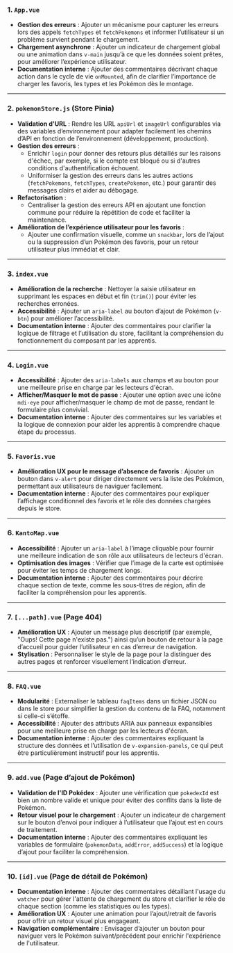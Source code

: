 ### 1. `App.vue`

- **Gestion des erreurs** : Ajouter un mécanisme pour capturer les erreurs lors des appels `fetchTypes` et `fetchPokemons` et informer l’utilisateur si un problème survient pendant le chargement.
- **Chargement asynchrone** : Ajouter un indicateur de chargement global ou une animation dans `v-main` jusqu’à ce que les données soient prêtes, pour améliorer l’expérience utilisateur.
- **Documentation interne** : Ajouter des commentaires décrivant chaque action dans le cycle de vie `onMounted`, afin de clarifier l’importance de charger les favoris, les types et les Pokémon dès le montage.

---

### 2. `pokemonStore.js` (Store Pinia)

- **Validation d'URL** : Rendre les URL `apiUrl` et `imageUrl` configurables via des variables d’environnement pour adapter facilement les chemins d’API en fonction de l’environnement (développement, production).
- **Gestion des erreurs** :
    - Enrichir `login` pour donner des retours plus détaillés sur les raisons d'échec, par exemple, si le compte est bloqué ou si d'autres conditions d'authentification échouent.
    - Uniformiser la gestion des erreurs dans les autres actions (`fetchPokemons`, `fetchTypes`, `createPokemon`, etc.) pour garantir des messages clairs et aider au débogage.
- **Refactorisation** :
    - Centraliser la gestion des erreurs API en ajoutant une fonction commune pour réduire la répétition de code et faciliter la maintenance.
- **Amélioration de l’expérience utilisateur pour les favoris** :
    - Ajouter une confirmation visuelle, comme un `snackbar`, lors de l’ajout ou la suppression d’un Pokémon des favoris, pour un retour utilisateur plus immédiat et clair.

---

### 3. `index.vue`

- **Amélioration de la recherche** : Nettoyer la saisie utilisateur en supprimant les espaces en début et fin (`trim()`) pour éviter les recherches erronées.
- **Accessibilité** : Ajouter un `aria-label` au bouton d’ajout de Pokémon (`v-btn`) pour améliorer l’accessibilité.
- **Documentation interne** : Ajouter des commentaires pour clarifier la logique de filtrage et l’utilisation du store, facilitant la compréhension du fonctionnement du composant par les apprentis.

---

### 4. `Login.vue`

- **Accessibilité** : Ajouter des `aria-labels` aux champs et au bouton pour une meilleure prise en charge par les lecteurs d'écran.
- **Afficher/Masquer le mot de passe** : Ajouter une option avec une icône `mdi-eye` pour afficher/masquer le champ de mot de passe, rendant le formulaire plus convivial.
- **Documentation interne** : Ajouter des commentaires sur les variables et la logique de connexion pour aider les apprentis à comprendre chaque étape du processus.

---

### 5. `Favoris.vue`

- **Amélioration UX pour le message d’absence de favoris** : Ajouter un bouton dans `v-alert` pour diriger directement vers la liste des Pokémon, permettant aux utilisateurs de naviguer facilement.
- **Documentation interne** : Ajouter des commentaires pour expliquer l’affichage conditionnel des favoris et le rôle des données chargées depuis le store.

---

### 6. `KantoMap.vue`

- **Accessibilité** : Ajouter un `aria-label` à l’image cliquable pour fournir une meilleure indication de son rôle aux utilisateurs de lecteurs d'écran.
- **Optimisation des images** : Vérifier que l’image de la carte est optimisée pour éviter les temps de chargement longs.
- **Documentation interne** : Ajouter des commentaires pour décrire chaque section de texte, comme les sous-titres de région, afin de faciliter la compréhension pour les apprentis.

---

### 7. `[...path].vue` (Page 404)

- **Amélioration UX** : Ajouter un message plus descriptif (par exemple, "Oups! Cette page n'existe pas.") ainsi qu’un bouton de retour à la page d’accueil pour guider l’utilisateur en cas d’erreur de navigation.
- **Stylisation** : Personnaliser le style de la page pour la distinguer des autres pages et renforcer visuellement l’indication d’erreur.

---

### 8. `FAQ.vue`

- **Modularité** : Externaliser le tableau `faqItems` dans un fichier JSON ou dans le store pour simplifier la gestion du contenu de la FAQ, notamment si celle-ci s’étoffe.
- **Accessibilité** : Ajouter des attributs ARIA aux panneaux expansibles pour une meilleure prise en charge par les lecteurs d'écran.
- **Documentation interne** : Ajouter des commentaires expliquant la structure des données et l’utilisation de `v-expansion-panels`, ce qui peut être particulièrement instructif pour les apprentis.

---

### 9. `add.vue` (Page d’ajout de Pokémon)

- **Validation de l'ID Pokédex** : Ajouter une vérification que `pokedexId` est bien un nombre valide et unique pour éviter des conflits dans la liste de Pokémon.
- **Retour visuel pour le chargement** : Ajouter un indicateur de chargement sur le bouton d’envoi pour indiquer à l’utilisateur que l’ajout est en cours de traitement.
- **Documentation interne** : Ajouter des commentaires expliquant les variables de formulaire (`pokemonData`, `addError`, `addSuccess`) et la logique d’ajout pour faciliter la compréhension.

---

### 10. `[id].vue` (Page de détail de Pokémon)

- **Documentation interne** : Ajouter des commentaires détaillant l'usage du `watcher` pour gérer l'attente de chargement du store et clarifier le rôle de chaque section (comme les statistiques ou les types).
- **Amélioration UX** : Ajouter une animation pour l’ajout/retrait de favoris pour offrir un retour visuel plus engageant.
- **Navigation complémentaire** : Envisager d’ajouter un bouton pour naviguer vers le Pokémon suivant/précédent pour enrichir l'expérience de l'utilisateur.
